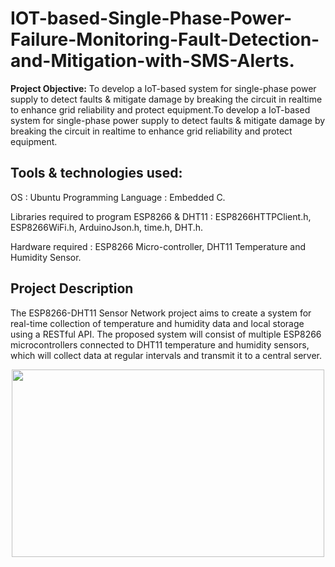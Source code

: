 # IOT-based-Single-Phase-Power-Failure-Monitoring-Fault-Detection-and-Mitigation-with-SMS-Alerts.
**Project Objective:** To develop a IoT-based system for single-phase power supply to detect faults & mitigate damage by breaking the circuit in realtime to enhance grid reliability and protect equipment.To develop a IoT-based system for single-phase power supply to detect faults & mitigate damage by breaking the circuit in realtime to enhance grid reliability and protect equipment.
## Tools & technologies used:
OS : Ubuntu
Programming Language : Embedded C.

Libraries required to program ESP8266 & DHT11 : ESP8266HTTPClient.h, ESP8266WiFi.h, ArduinoJson.h, time.h, DHT.h.

Hardware required : ESP8266 Micro-controller, DHT11 Temperature and Humidity Sensor.

## Project Description
The ESP8266-DHT11 Sensor Network project aims to create a system for real-time collection of temperature and humidity data and local storage using a RESTful API. The proposed system will consist of multiple ESP8266 microcontrollers connected to DHT11 temperature and humidity sensors, which will collect data at regular intervals and transmit it to a central server.

<p align="center">

<img src ="https://github.com/Wiggledbabe06/ESP8266-DHT11-Sensor-Network-Real-time-Data-Collection-and-Local-Storage-using-RESTful-API/assets/98098708/f939902c-0cfb-439f-a728-c1fc641b8069" width="500" height = "300">

</p>
<div align="center">
